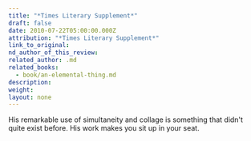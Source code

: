 ```yaml
---
title: "*Times Literary Supplement*"
draft: false
date: 2010-07-22T05:00:00.000Z
attribution: "*Times Literary Supplement*"
link_to_original:
nd_author_of_this_review:
related_author: .md
related_books:
  - book/an-elemental-thing.md
description:
weight:
layout: none
---
```

His remarkable use of simultaneity and collage is something that didn't quite exist before. His work makes you sit up in your seat.

